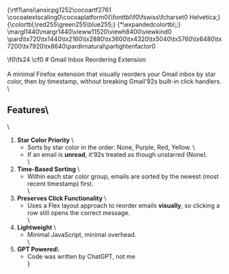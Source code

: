 {\rtf1\ansi\ansicpg1252\cocoartf2761
\cocoatextscaling0\cocoaplatform0{\fonttbl\f0\fswiss\fcharset0 Helvetica;}
{\colortbl;\red255\green255\blue255;}
{\*\expandedcolortbl;;}
\margl1440\margr1440\vieww11520\viewh8400\viewkind0
\pard\tx720\tx1440\tx2160\tx2880\tx3600\tx4320\tx5040\tx5760\tx6480\tx7200\tx7920\tx8640\pardirnatural\partightenfactor0

\f0\fs24 \cf0 # Gmail Inbox Reordering Extension\
\
A minimal Firefox extension that visually reorders your Gmail inbox by star color, then by timestamp, without breaking Gmail\'92s built-in click handlers.\
\
## Features\
\
1. **Star Color Priority**  \
   - Sorts by star color in the order: None, Purple, Red, Yellow.  \
   - If an email is **unread**, it\'92s treated as though unstarred (None).\
   \
2. **Time-Based Sorting**  \
   - Within each star color group, emails are sorted by the newest (most recent timestamp) first.\
\
3. **Preserves Click Functionality**  \
   - Uses a Flex layout approach to reorder emails **visually**, so clicking a row still opens the correct message.\
\
4. **Lightweight**  \
   - Minimal JavaScript, minimal overhead.\
\
5. **GPT Powered**\
   - Code was written by ChatGPT, not me\
}